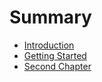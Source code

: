 # Summary

* [Introduction](README.md)
* [Getting Started](gettingstarted.md)
* [Second Chapter](geoodk.md)


